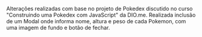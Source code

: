 Alterações realizadas com base no projeto de Pokedex discutido no curso "Construindo uma Pokedex com JavaScript" da DIO.me. 
Realizada inclusão de um Modal onde informa nome, altura e peso de cada Pokemon, com uma imagem de fundo e botão de fechar.
